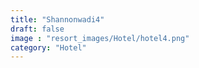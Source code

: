 ```yaml
---
title: "Shannonwadi4"
draft: false
image : "resort_images/Hotel/hotel4.png"
category: "Hotel"
---
```

